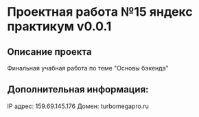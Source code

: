 # Проектная работа №15 яндекс практикум v0.0.1

## Описание проекта
Финальная учабная работа по теме "Основы бэкенда"

## Дополнительная информация:
IP адрес: 159.69.145.176
Домен: turbomegapro.ru